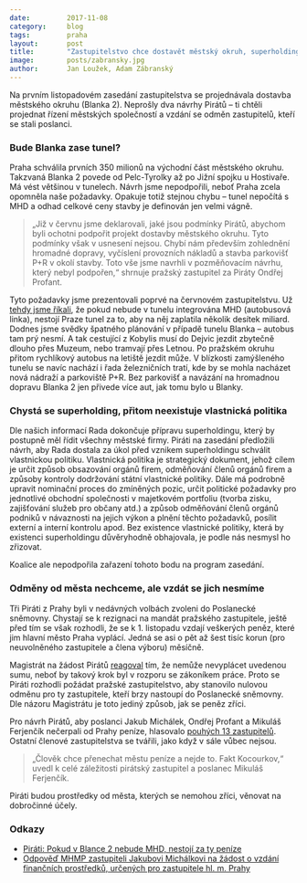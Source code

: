 ```yaml
---
date:         2017-11-08
category:     blog
tags:         praha
layout:       post
title:        "Zastupitelstvo chce dostavět městský okruh, superholding neprojednalo"
image:        posts/zabransky.jpg
author:       Jan Loužek, Adam Zábranský
---
```


Na prvním listopadovém zasedání zastupitelstva se projednávala dostavba městského okruhu (Blanka 2). Neprošly dva návrhy Pirátů – ti chtěli projednat řízení městských společností a vzdání se odměn zastupitelů, kteří se stali poslanci.

### Bude Blanka zase tunel?

Praha schválila prvních 350 milionů na východní část městského okruhu. Takzvaná Blanka 2 povede od Pelc-Tyrolky až po Jižní spojku u Hostivaře. Má vést většinou v tunelech. Návrh jsme nepodpořili, neboť Praha zcela opomněla naše požadavky. Opakuje totiž stejnou chybu – tunel nepočítá s MHD a odhad celkové ceny stavby je definován jen velmi vágně. 

> „Již v červnu jsme deklarovali, jaké jsou podmínky Pirátů, abychom byli ochotni podpořit projekt dostavby městského okruhu. Tyto podmínky však v usnesení nejsou. Chybí nám především zohlednění hromadné dopravy, vyčíslení provozních nákladů a stavba parkovišť P+R v okolí stavby. Toto vše jsme navrhli v pozměňovacím návrhu, který nebyl podpořen,“ shrnuje pražský zastupitel za Piráty Ondřej Profant.

Tyto požadavky jsme prezentovali poprvé na červnovém zastupitelstvu. Už [tehdy jsme říkali](https://praha.pirati.cz/chceme-v-blance-ii-mhd.html), že pokud nebude v tunelu integrována MHD (autobusová linka), nestojí Praze tunel za to, aby na něj zaplatila několik desítek miliard. Dodnes jsme svědky špatného plánování v případě tunelu Blanka – autobus tam prý nesmí. A tak cestující z Kobylis musí do Dejvic jezdit zbytečně dlouho přes Muzeum, nebo tramvají přes Letnou. Po pražském okruhu přitom rychlíkový autobus na letiště jezdit může. V blízkosti zamýšleného tunelu se navíc nachází i řada železničních tratí, kde by se mohla nacházet nová nádraží a parkoviště P+R. Bez parkovišť a navázání na hromadnou dopravu Blanka 2 jen přivede více aut, jak tomu bylo u Blanky.

### Chystá se superholding, přitom neexistuje vlastnická politika

Dle našich informací Rada dokončuje přípravu superholdingu, který by postupně měl řídit všechny městské firmy. Piráti na zasedání předložili návrh, aby Rada dostala za úkol před vznikem superholdingu schválit vlastnickou politiku. Vlastnická politika je strategický dokument, jehož cílem je určit způsob obsazování orgánů firem, odměňování členů orgánů firem a způsoby kontroly dodržování státní vlastnické politiky. Dále má podrobně upravit nominační proces do zmíněných pozic, určit politické požadavky pro jednotlivé obchodní společnosti v majetkovém portfoliu (tvorba zisku, zajišťování služeb pro občany atd.) a způsob odměňování členů orgánů podniků v návaznosti na jejich výkon a plnění těchto požadavků, posílit externí a interní kontrolu apod. Bez existence vlastnické politiky, která by existenci superholdingu důvěryhodně obhajovala, je podle nás nesmysl ho zřizovat.

Koalice ale nepodpořila zařazení tohoto bodu na program zasedání.

### Odměny od města nechceme, ale vzdát se jich nesmíme

Tři Piráti z Prahy byli v nedávných volbách zvoleni do Poslanecké sněmovny. Chystají se k rezignaci na mandát pražského zastupitele, ještě před tím se však rozhodli, že se k 1. listopadu vzdají veškerých peněz, které jim hlavní město Praha vyplácí. Jedná se asi o pět až šest tisíc korun (pro neuvolněného zastupitele a člena výboru) měsíčně. 

Magistrát na žádost Pirátů [reagoval](https://github.com/pirati-byro/spisy-zk-pha-2017/blob/master/8123-vzdani-se-naroku-na-odmenu/02-odpoved/odpoved.pdf) tím, že nemůže nevyplácet uvedenou sumu, neboť by takový krok byl v rozporu se zákoníkem práce. Proto se Piráti rozhodli požádat pražské zastupitelstvo, aby stanovilo nulovou odměnu pro ty zastupitele, kteří brzy nastoupí do Poslanecké sněmovny. Dle názoru Magistrátu je toto jediný způsob, jak se peněz zříci. 

Pro návrh Pirátů, aby poslanci Jakub Michálek, Ondřej Profant a Mikuláš Ferjenčík nečerpali od Prahy peníze, hlasovalo [pouhých 13 zastupitelů](https://www.flickr.com/photos/pirati/24287196048/in/dateposted/). Ostatní členové zastupitelstva se tvářili, jako když v sále vůbec nejsou. 

> „Člověk chce přenechat městu peníze a nejde to. Fakt Kocourkov,“ uvedl k celé záležitosti pirátský zastupitel a poslanec Mikuláš Ferjenčík.

Piráti budou prostředky od města, kterých se nemohou zříci, věnovat na dobročinné účely.

### Odkazy

* [Piráti: Pokud v Blance 2 nebude MHD, nestojí za ty peníze](https://praha.pirati.cz/chceme-v-blance-ii-mhd.html)
* [Odpověď MHMP zastupiteli Jakubovi Michálkovi na žádost o vzdání finančních prostředků, určených pro zastupitele hl. m. Prahy](https://github.com/pirati-byro/spisy-zk-pha-2017/blob/master/8123-vzdani-se-naroku-na-odmenu/02-odpoved/odpoved.pdf)

